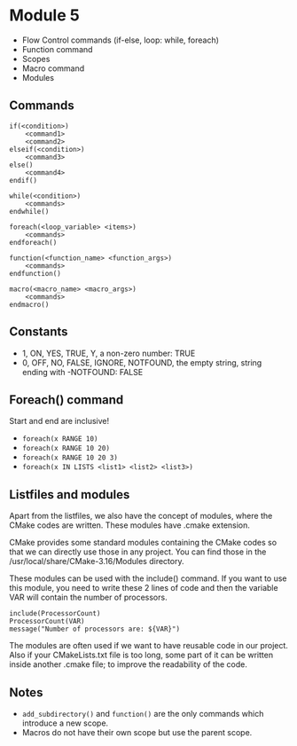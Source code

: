 # Module 5

- Flow Control commands (if-else, loop: while, foreach)
- Function command
- Scopes
- Macro command
- Modules

## Commands

```
if(<condition>)
    <command1>
    <command2>
elseif(<condition>)
    <command3>
else()
    <command4>
endif()
```

```
while(<condition>)
    <commands>
endwhile()
```

```
foreach(<loop_variable> <items>)
    <commands>
endforeach()
```

```
function(<function_name> <function_args>)
    <commands>
endfunction()
```

```
macro(<macro_name> <macro_args>)
    <commands>
endmacro()
```

## Constants

- 1, ON, YES, TRUE, Y, a non-zero number: TRUE
- 0, OFF, NO, FALSE, IGNORE, NOTFOUND, the empty string, string ending with -NOTFOUND: FALSE

## Foreach() command

Start and end are inclusive!

- ```foreach(x RANGE 10)```
- ```foreach(x RANGE 10 20)```
- ```foreach(x RANGE 10 20 3)```
- ```foreach(x IN LISTS <list1> <list2> <list3>)```

## Listfiles and modules

Apart from the listfiles, we also have the concept of modules, where the CMake codes are written. These modules have .cmake extension.



CMake provides some standard modules containing the CMake codes so that we can directly use those in any project. You can find those in the /usr/local/share/CMake-3.16/Modules directory.

These modules can be used with the include() command. If you want to use this module, you need to write these 2 lines of code and then the variable VAR will contain the number of processors.

```
include(ProcessorCount)
ProcessorCount(VAR)
message("Number of processors are: ${VAR}")
```

The modules are often used if we want to have reusable code in our project. Also if your CMakeLists.txt file is too long, some part of it can be written inside another .cmake file; to improve the readability of the code.



## Notes

- ```add_subdirectory()``` and ```function()``` are the only commands which introduce a new scope.
- Macros do not have their own scope but use the parent scope.